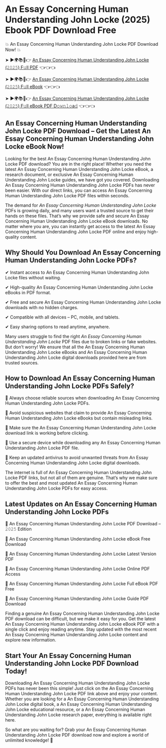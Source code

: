 # An Essay Concerning Human Understanding John Locke (2025) Ebook PDF Download Free

💥 An Essay Concerning Human Understanding John Locke PDF Download Now! 💥

➤ ►🌍📚📱👉 [An Essay Concerning Human Understanding John Locke (𝟸𝟶𝟸𝟻) F𝚞ll PDF](https://getpdf.xyz/an-essay-concerning-human-understanding-john-locke) 👈👈👈


➤ ►🌍📚📱👉 [An Essay Concerning Human Understanding John Locke (𝟸𝟶𝟸𝟻) F𝚞ll eBook](https://getpdf.xyz/an-essay-concerning-human-understanding-john-locke) 👈👈👈


➤ ►🌍📚📱👉 [An Essay Concerning Human Understanding John Locke (𝟸𝟶𝟸𝟻) F𝚞ll eBook PDF D𝚘𝚠𝚗𝚕𝚘a𝚍](https://getpdf.xyz/an-essay-concerning-human-understanding-john-locke) 👈👈👈


## An Essay Concerning Human Understanding John Locke PDF Download – Get the Latest An Essay Concerning Human Understanding John Locke eBook Now!

Looking for the best An Essay Concerning Human Understanding John Locke PDF download? You are in the right place! Whether you need the latest An Essay Concerning Human Understanding John Locke eBook, a research document, or exclusive An Essay Concerning Human Understanding John Locke guides, we have got you covered. Downloading An Essay Concerning Human Understanding John Locke PDFs has never been easier. With our direct links, you can access An Essay Concerning Human Understanding John Locke PDF files within seconds.

The demand for *An Essay Concerning Human Understanding John Locke* PDFs is growing daily, and many users want a trusted source to get their hands on these files. That’s why we provide safe and secure An Essay Concerning Human Understanding John Locke eBook downloads. No matter where you are, you can instantly get access to the latest An Essay Concerning Human Understanding John Locke PDF online and enjoy high-quality content.

## Why Should You Download An Essay Concerning Human Understanding John Locke PDFs?

✔ Instant access to An Essay Concerning Human Understanding John Locke files without waiting.

✔ High-quality An Essay Concerning Human Understanding John Locke eBooks in PDF format.

✔ Free and secure An Essay Concerning Human Understanding John Locke downloads with no hidden charges.

✔ Compatible with all devices – PC, mobile, and tablets.

✔ Easy sharing options to read anytime, anywhere.

Many users struggle to find the right *An Essay Concerning Human Understanding John Locke* PDF files due to broken links or fake websites. But don’t worry! We ensure that all the An Essay Concerning Human Understanding John Locke eBooks and An Essay Concerning Human Understanding John Locke digital downloads provided here are from trusted sources.

## How to Download An Essay Concerning Human Understanding John Locke PDFs Safely?

📌 Always choose reliable sources when downloading An Essay Concerning Human Understanding John Locke PDFs.

📌 Avoid suspicious websites that claim to provide An Essay Concerning Human Understanding John Locke eBooks but contain misleading links.

📌 Make sure the An Essay Concerning Human Understanding John Locke download link is working before clicking.

📌 Use a secure device while downloading any An Essay Concerning Human Understanding John Locke PDF file.

📌 Keep an updated antivirus to avoid unwanted threats from An Essay Concerning Human Understanding John Locke digital downloads.

The internet is full of An Essay Concerning Human Understanding John Locke PDF links, but not all of them are genuine. That’s why we make sure to offer the best and most updated An Essay Concerning Human Understanding John Locke PDFs for easy access.

## Latest Updates on An Essay Concerning Human Understanding John Locke PDFs

🔹 An Essay Concerning Human Understanding John Locke PDF Download – 𝟸𝟶𝟸𝟻 Edition

🔹 An Essay Concerning Human Understanding John Locke eBook Free Download

🔹 An Essay Concerning Human Understanding John Locke Latest Version PDF

🔹 An Essay Concerning Human Understanding John Locke Online PDF Access

🔹 An Essay Concerning Human Understanding John Locke Full eBook PDF Free

🔹 An Essay Concerning Human Understanding John Locke Guide PDF Download

Finding a genuine An Essay Concerning Human Understanding John Locke PDF download can be difficult, but we make it easy for you. Get the latest An Essay Concerning Human Understanding John Locke eBook PDF with a single click and enjoy reading anytime. Stay updated with the most recent An Essay Concerning Human Understanding John Locke content and explore new information.

## Start Your An Essay Concerning Human Understanding John Locke PDF Download Today!

Downloading An Essay Concerning Human Understanding John Locke PDFs has never been this simple! Just click on the An Essay Concerning Human Understanding John Locke PDF link above and enjoy your content. Whether you are looking for a An Essay Concerning Human Understanding John Locke digital book, a An Essay Concerning Human Understanding John Locke educational resource, or a An Essay Concerning Human Understanding John Locke research paper, everything is available right here.

So what are you waiting for? Grab your An Essay Concerning Human Understanding John Locke PDF download now and explore a world of unlimited knowledge! 🚀